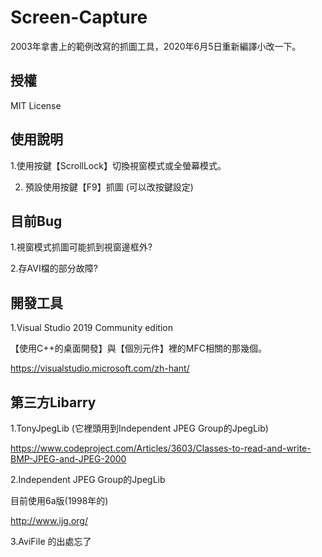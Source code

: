 # Screen-Capture

2003年拿書上的範例改寫的抓圖工具，2020年6月5日重新編譯小改一下。

## 授權

MIT License

## 使用說明

1.使用按鍵【ScrollLock】切換視窗模式或全螢幕模式。

2. 預設使用按鍵【F9】抓圖 (可以改按鍵設定)


## 目前Bug

1.視窗模式抓圖可能抓到視窗邊框外?

2.存AVI檔的部分故障? 

## 開發工具

1.Visual Studio 2019 Community edition

【使用C++的桌面開發】與【個別元件】裡的MFC相關的那幾個。

https://visualstudio.microsoft.com/zh-hant/

## 第三方Libarry

1.TonyJpegLib (它裡頭用到Independent JPEG Group的JpegLib)

https://www.codeproject.com/Articles/3603/Classes-to-read-and-write-BMP-JPEG-and-JPEG-2000

2.Independent JPEG Group的JpegLib

目前使用6a版(1998年的)

http://www.ijg.org/

3.AviFile 的出處忘了


